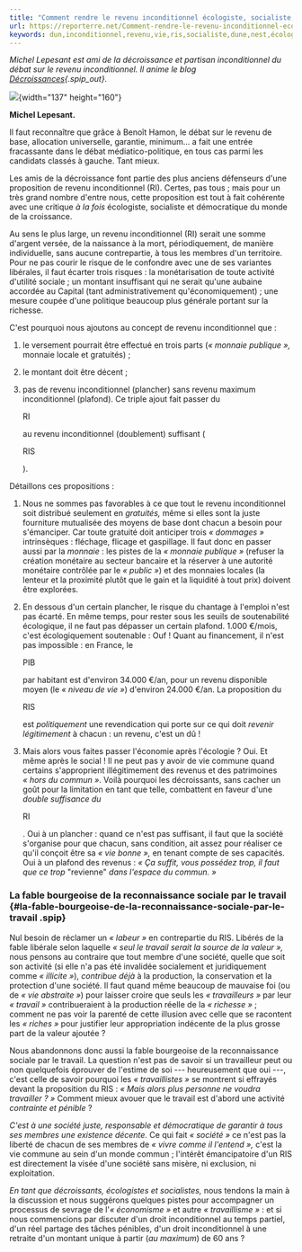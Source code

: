 ```yaml
---
title: "Comment rendre le revenu inconditionnel écologiste, socialiste, et démocratique"
url: https://reporterre.net/Comment-rendre-le-revenu-inconditionnel-ecologiste-socialiste-et-democratique
keywords: dun,inconditionnel,revenu,vie,ris,socialiste,dune,nest,écologiste,société,cest,démocratique,faut
---
```

*Michel Lepesant est ami de la décroissance et partisan inconditionnel du débat sur le revenu inconditionnel. Il anime le blog [Décroissances](http://decroissances.blog.lemonde.fr/){.spip_out}.*

![](IMG/jpg/ml_2-145x170.jpg){width="137" height="160"}

**Michel Lepesant.**

Il faut reconnaître que grâce à Benoît Hamon, le débat sur le revenu de base, allocation universelle, garantie, minimum... a fait une entrée fracassante dans le débat médiatico-politique, en tous cas parmi les candidats classés à gauche. Tant mieux.

Les amis de la décroissance font partie des plus anciens défenseurs d'une proposition de revenu inconditionnel (RI). Certes, pas tous ; mais pour un très grand nombre d'entre nous, cette proposition est tout à fait cohérente avec une critique *à la fois* écologiste, socialiste et démocratique du monde de la croissance.

Au sens le plus large, un revenu inconditionnel (RI) serait une somme d'argent versée, de la naissance à la mort, périodiquement, de manière individuelle, sans aucune contrepartie, à tous les membres d'un territoire. Pour ne pas courir le risque de le confondre avec une de ses variantes libérales, il faut écarter trois risques : la monétarisation de toute activité d'utilité sociale ; un montant insuffisant qui ne serait qu'une aubaine accordée au Capital (tant administrativement qu'économiquement) ; une mesure coupée d'une politique beaucoup plus générale portant sur la richesse.

C'est pourquoi nous ajoutons au concept de revenu inconditionnel que :

1.  le versement pourrait être effectué en trois parts (*« monnaie publique »,* monnaie locale et gratuités) ;
2.  le montant doit être décent ;
3.  pas de revenu inconditionnel (plancher) sans revenu maximum inconditionnel (plafond). Ce triple ajout fait passer du

    RI

    au revenu inconditionnel (doublement) suffisant (

    RIS

    ).

Détaillons ces propositions :

1.  Nous ne sommes pas favorables à ce que tout le revenu inconditionnel soit distribué seulement en *gratuités,* même si elles sont la juste fourniture mutualisée des moyens de base dont chacun a besoin pour s'émanciper. Car toute gratuité doit anticiper trois *« dommages »* intrinsèques : fléchage, flicage et gaspillage. Il faut donc en passer aussi par la *monnaie* : les pistes de la *« monnaie publique »* (refuser la création monétaire au secteur bancaire et la réserver à une autorité monétaire contrôlée par le *« public »*) et des monnaies locales (la lenteur et la proximité plutôt que le gain et la liquidité à tout prix) doivent être explorées.
2.  En dessous d'un certain plancher, le risque du chantage à l'emploi n'est pas écarté. En même temps, pour rester sous les seuils de soutenabilité écologique, il ne faut pas dépasser un certain plafond. 1.000 €/mois, c'est écologiquement soutenable : Ouf ! Quant au financement, il n'est pas impossible : en France, le

    PIB

    par habitant est d'environ 34.000 €/an, pour un revenu disponible moyen (le *« niveau de vie »*) d'environ 24.000 €/an. La proposition du

    RIS

    est *politiquement* une revendication qui porte sur ce qui doit *revenir légitimement* à chacun : un revenu, c'est un dû !

3.  Mais alors vous faites passer l'économie après l'écologie ? Oui. Et même après le social ! Il ne peut pas y avoir de vie commune quand certains s'approprient illégitimement des revenus et des patrimoines *« hors du commun »*. Voilà pourquoi les décroissants, sans cacher un goût pour la limitation en tant que telle, combattent en faveur d'une *double suffisance du*

    RI

    . Oui à un plancher : quand ce n'est pas suffisant, il faut que la société s'organise pour que chacun, sans condition, ait assez pour réaliser ce qu'il conçoit être sa *« vie bonne »,* en tenant compte de ses capacités. Oui à un plafond des revenus : *« Ça suffit, vous possédez trop, il faut que ce trop* "revienne" *dans l'espace du commun. »*

### La fable bourgeoise de la reconnaissance sociale par le travail  {#la-fable-bourgeoise-de-la-reconnaissance-sociale-par-le-travail .spip}

Nul besoin de réclamer un *« labeur »* en contrepartie du RIS. Libérés de la fable libérale selon laquelle *« seul le travail serait la source de la valeur »,* nous pensons au contraire que tout membre d'une société, quelle que soit son activité (si elle n'a pas été invalidée socialement et juridiquement comme *« illicite »*), *contribue déjà* à la production, la conservation et la protection d'une société. Il faut quand même beaucoup de mauvaise foi (ou de *« vie abstraite »*) pour laisser croire que seuls les *« travailleurs »* par leur *« travail »* contribueraient à la production réelle de la *« richesse »* ; comment ne pas voir la parenté de cette illusion avec celle que se racontent les *« riches »* pour justifier leur appropriation indécente de la plus grosse part de la valeur ajoutée ?

Nous abandonnons donc aussi la fable bourgeoise de la reconnaissance sociale par le travail. La question n'est pas de savoir si un travailleur peut ou non quelquefois éprouver de l'estime de soi --- heureusement que oui ---, c'est celle de savoir pourquoi les *« travaillistes »* se montrent si effrayés devant la proposition du RIS : *« Mais alors plus personne ne voudra travailler ? »* Comment mieux avouer que le travail est d'abord une activité *contrainte et pénible* ?

*C'est à une société juste, responsable et démocratique de garantir à tous ses membres une existence décente.* Ce qui fait *« société »* ce n'est pas la liberté de chacun de ses membres de *« vivre comme il l'entend »,* c'est la vie commune au sein d'un monde commun ; l'intérêt émancipatoire d'un RIS est directement la visée d'une société sans misère, ni exclusion, ni exploitation.

*En tant que décroissants, écologistes et socialistes,* nous tendons la main à la discussion et nous suggérons quelques pistes pour accompagner un processus de sevrage de l'*« économisme »* et autre *« travaillisme »* : et si nous commencions par discuter d'un droit inconditionnel au temps partiel, d'un réel partage des tâches pénibles, d'un droit inconditionnel à une retraite d'un montant unique à partir (*au maximum*) de 60 ans ?
